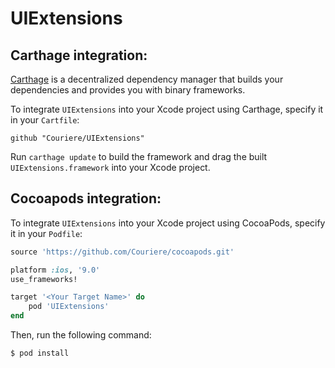 # UIExtensions

## Carthage integration:
[Carthage](https://github.com/Carthage/Carthage) is a decentralized dependency manager that builds your dependencies and provides you with binary frameworks.

To integrate `UIExtensions` into your Xcode project using Carthage, specify it in your `Cartfile`:

```ogdl
github "Couriere/UIExtensions"
```
Run `carthage update` to build the framework and drag the built `UIExtensions.framework` into your Xcode project.

## Cocoapods integration:

To integrate `UIExtensions` into your Xcode project using CocoaPods, specify it in your `Podfile`:

```ruby
source 'https://github.com/Couriere/cocoapods.git'

platform :ios, '9.0'
use_frameworks!

target '<Your Target Name>' do
    pod 'UIExtensions'
end
```

Then, run the following command:

```
$ pod install
```
